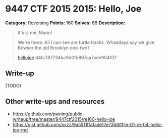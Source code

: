 # 9447 CTF 2015 2015: Hello, Joe

**Category:** Reversing
**Points:** 160
**Solves:** 68
**Description:**

>  It's-a me, Mario!
> 
>  We're there. All I can see are turtle tracks. Whaddaya say we give Bowser the old Brooklyn one-two?
> 
> [hellojoe](./hellojoe-d4fc787734bc9d0fb867aa7ade904f07)  d4fc787734bc9d0fb867aa7ade904f07


## Write-up

(TODO)

## Other write-ups and resources

* <https://github.com/pwning/public-writeup/tree/master/9447ctf2015/re160-hello-joe>
* <https://gist.github.com/xyzz/9a5511ffa1ade17e7359#file-01-re-04-hello-joe-md>
